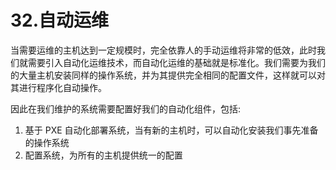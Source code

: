 # 32.自动运维
当需要运维的主机达到一定规模时，完全依靠人的手动运维将非常的低效，此时我们就需要引入自动化运维技术，而自动化运维的基础就是标准化。我们需要为我们的大量主机安装同样的操作系统，并为其提供完全相同的配置文件，这样就可以对其进行程序化自动操作。

因此在我们维护的系统需要配置好我们的自动化组件，包括:
1. 基于 PXE 自动化部署系统，当有新的主机时，可以自动化安装我们事先准备的操作系统
2. 配置系统，为所有的主机提供统一的配置
